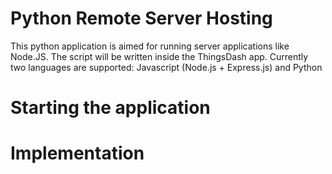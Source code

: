 # Python Remote Server Hosting

This python application is aimed for running server applications like Node.JS. The script will be written inside the ThingsDash app. Currently two languages are supported: Javascript (Node.js + Express.js) and Python 

# Starting the application 

# Implementation 



